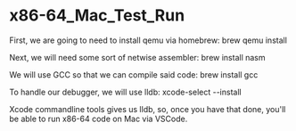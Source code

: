 # x86-64_Mac_Test_Run

First, we are going to need to install qemu via homebrew:
brew qemu install

Next, we will need some sort of netwise assembler:
brew install nasm
 
We will use GCC so that we can compile said code:
brew install gcc

To handle our debugger, we will use lldb:
xcode-select --install

Xcode commandline tools gives us lldb, so, once you have that done,
you'll be able to run x86-64 code on Mac via VSCode.
